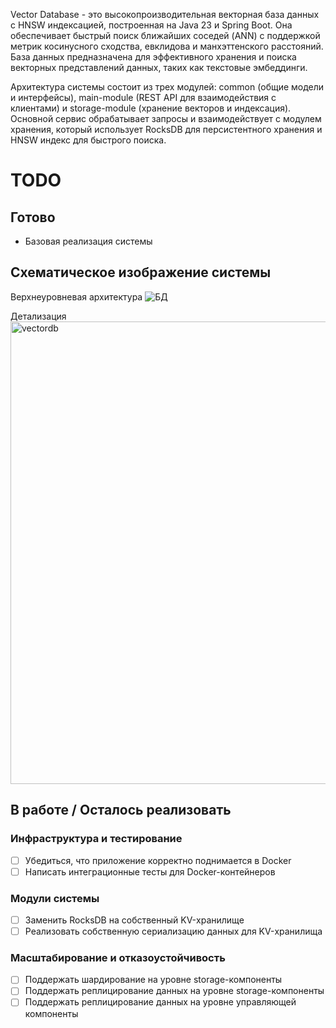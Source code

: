 Vector Database - это высокопроизводительная векторная база данных с HNSW индексацией, построенная на Java 23 и Spring Boot. Она обеспечивает быстрый поиск ближайших соседей (ANN) с поддержкой метрик косинусного сходства, евклидова и манхэттенского расстояний. База данных предназначена для эффективного хранения и поиска векторных представлений данных, таких как текстовые эмбеддинги.

Архитектура системы состоит из трех модулей: common (общие модели и интерфейсы), main-module (REST API для взаимодействия с клиентами) и storage-module (хранение векторов и индексация). Основной сервис обрабатывает запросы и взаимодействует с модулем хранения, который использует RocksDB для персистентного хранения и HNSW индекс для быстрого поиска.

# TODO

## Готово
- Базовая реализация системы
  
## Схематическое изображение системы
Верхнеуровневая архитектура
![БД](https://github.com/user-attachments/assets/433cef80-a742-4ad2-948e-bf4968bb75c3)

Детализация
<img width="732" height="740" alt="vectordb" src="https://github.com/user-attachments/assets/484d4c11-7d39-4414-b314-fcfcb745ffbd" />



## В работе / Осталось реализовать

### Инфраструктура и тестирование
- [ ] Убедиться, что приложение корректно поднимается в Docker
- [ ] Написать интеграционные тесты для Docker-контейнеров

### Модули системы
- [ ] Заменить RocksDB на собственный KV-хранилище
- [ ] Реализовать собственную сериализацию данных для KV-хранилища

### Масштабирование и отказоустойчивость
- [ ] Поддержать шардирование на уровне storage-компоненты
- [ ] Поддержать реплицирование данных на уровне storage-компоненты
- [ ] Поддержать реплицирование данных на уровне управляющей компоненты

